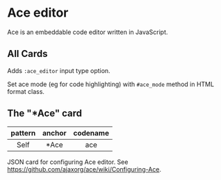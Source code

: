 <!--
# @title README - mod: Ace editor
-->

# Ace editor

Ace is an embeddable code editor written in JavaScript.

## All Cards

Adds `:ace_editor` input type option.

Set ace mode (eg for code highlighting) with `#ace_mode` method in HTML format
class.

## The "*Ace" card

| pattern | anchor | codename |
|:----:|:----:|:----:|
| Self | *Ace | ace |

JSON card for configuring Ace editor. See
https://github.com/ajaxorg/ace/wiki/Configuring-Ace.